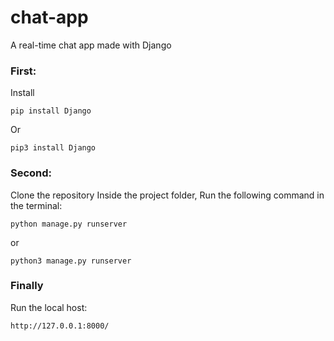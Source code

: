# chat-app
A real-time chat app made with Django
### First:
Install
```
pip install Django
```
Or
```
pip3 install Django
```
### Second: 
Clone the repository
Inside the project folder, Run the following command in the terminal:
```
python manage.py runserver
```
or
```
python3 manage.py runserver
```
### Finally
Run the local host:
```
http://127.0.0.1:8000/
```
